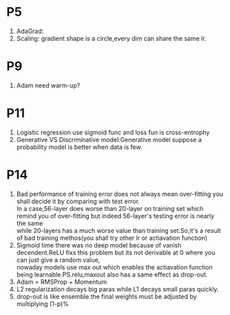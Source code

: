 # P5
1.  AdaGrad:
2.  Scaling: gradient shape is a circle,every dim can share the same lr.

# P9
1.  Adam need warm-up?

# P11
1.  Logistic regression use sigmoid func and loss fun is cross-entrophy
2.  Generative VS Discriminative model:Generative model suppose a probability model is better when data is few.  

# P14
1. Bad performance of training error does not always mean over-fitting you shall decide it by comparing with test error.  
In a case,56-layer does worse than 20-layer on training set which remind you of over-fitting but indeed 56-layer's testing error is nearly the same   
while 20-layers has a much worse value than training set.So,it's a result of bad training methos(you shall try other lr or actiavation function)
2.  Sigmoid time there was no deep model because of vanish decendent.ReLU fixs this problem but its not derivable at 0 where you can just give a random value,  
nowaday models use max out which enables the actiavation function being learnable.PS.relu,maxout also has a same effect as drop-out.
3.  Adam = RMSProp + Momentum
4.  L2 regularization decays big paras while L1 decays small paras quickly.
5.  drop-out is like ensemble.the final weights must be adjusted by multiplying (1-p)%  
